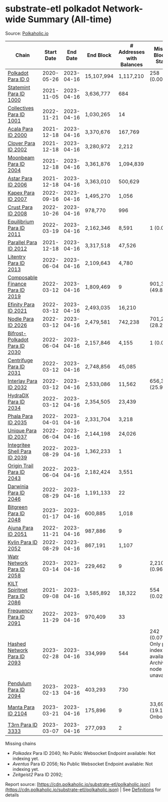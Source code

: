 # substrate-etl polkadot Network-wide Summary (All-time)

Source: [Polkaholic.io](https://polkaholic.io)


| Chain            | Start Date | End Date | End Block | # Addresses with Balances | Missing Blocks / Status |
| ---------------- | ---------- | ---------| --------- | ------------------------- | ----------------------- |
| [Polkadot Para ID 0](/polkadot/0-polkadot) | 2020-05-26 | 2023-04-16 | 15,107,994 |  1,117,210 | 258 (0.00%)  |
| [Statemint Para ID 1000](/polkadot/1000-statemint) | 2021-11-05 | 2023-04-16 | 3,636,777 |  684 |    |
| [Collectives Para ID 1001](/polkadot/1001-collectives) | 2022-11-21 | 2023-04-16 | 1,030,265 |  14 |    |
| [Acala Para ID 2000](/polkadot/2000-acala) | 2021-12-18 | 2023-04-16 | 3,370,676 |  167,769 |    |
| [Clover Para ID 2002](/polkadot/2002-clover) | 2021-12-18 | 2023-04-16 | 3,280,972 |  2,212 |    |
| [Moonbeam Para ID 2004](/polkadot/2004-moonbeam) | 2021-12-18 | 2023-04-16 | 3,361,876 |  1,094,839 |    |
| [Astar Para ID 2006](/polkadot/2006-astar) | 2021-12-18 | 2023-04-16 | 3,363,010 |  500,629 |    |
| [Kapex Para ID 2007](/polkadot/2007-kapex) | 2022-09-16 | 2023-04-16 | 1,495,270 |  1,056 |    |
| [Crust Para ID 2008](/polkadot/2008-crust) | 2022-10-26 | 2023-04-16 | 978,770 |  996 |    |
| [Equilibrium Para ID 2011](/polkadot/2011-equilibrium) | 2022-03-19 | 2023-04-16 | 2,162,346 |  8,591 | 1 (0.00%)  |
| [Parallel Para ID 2012](/polkadot/2012-parallel) | 2021-12-18 | 2023-04-16 | 3,317,518 |  47,526 |    |
| [Litentry Para ID 2013](/polkadot/2013-litentry) | 2022-06-04 | 2023-04-16 | 2,109,643 |  4,780 |    |
| [Composable Finance Para ID 2019](/polkadot/2019-composable) | 2022-03-12 | 2023-04-16 | 1,809,469 |  9 | 901,328 (49.81%)  |
| [Efinity Para ID 2021](/polkadot/2021-efinity) | 2022-03-12 | 2023-04-16 | 2,493,035 |  16,210 |    |
| [Nodle Para ID 2026](/polkadot/2026-nodle) | 2022-03-12 | 2023-04-16 | 2,479,581 |  742,238 | 701,244 (28.28%)  |
| [Bifrost-Polkadot Para ID 2030](/polkadot/2030-bifrost-dot) | 2022-06-04 | 2023-04-16 | 2,157,846 |  4,155 | 1 (0.00%)  |
| [Centrifuge Para ID 2031](/polkadot/2031-centrifuge) | 2022-03-12 | 2023-04-16 | 2,748,856 |  45,085 |    |
| [Interlay Para ID 2032](/polkadot/2032-interlay) | 2022-03-12 | 2023-04-16 | 2,533,086 |  11,562 | 656,352 (25.91%)  |
| [HydraDX Para ID 2034](/polkadot/2034-hydradx) | 2022-03-12 | 2023-04-16 | 2,354,505 |  23,439 |    |
| [Phala Para ID 2035](/polkadot/2035-phala) | 2022-04-01 | 2023-04-16 | 2,331,704 |  3,218 |    |
| [Unique Para ID 2037](/polkadot/2037-unique) | 2022-06-04 | 2023-04-16 | 2,144,198 |  24,026 |    |
| [Integritee Shell Para ID 2039](/polkadot/2039-integritee-shell) | 2022-08-29 | 2023-04-16 | 1,362,233 |  1 |    |
| [Origin Trail Para ID 2043](/polkadot/2043-origintrail) | 2022-06-04 | 2023-04-16 | 2,182,424 |  3,551 |    |
| [Darwinia Para ID 2046](/polkadot/2046-darwinia) | 2022-08-29 | 2023-04-16 | 1,191,133 |  22 |    |
| [Bitgreen Para ID 2048](/polkadot/2048-bitgreen) | 2023-01-17 | 2023-04-16 | 600,885 |  1,018 |    |
| [Ajuna Para ID 2051](/polkadot/2051-ajuna) | 2022-11-21 | 2023-04-16 | 987,886 |  9 |    |
| [Kylin Para ID 2052](/polkadot/2052-kylin) | 2022-08-29 | 2023-04-16 | 867,191 |  1,107 |    |
| [Watr Network Para ID 2058](/polkadot/2058-watr) | 2023-03-14 | 2023-04-16 | 229,462 |  9 | 2,210 (0.96%)  |
| [KILT Spiritnet Para ID 2086](/polkadot/2086-kilt) | 2021-09-08 | 2023-04-16 | 3,585,892 |  18,322 | 554 (0.02%)  |
| [Frequency Para ID 2091](/polkadot/2091-frequency) | 2022-11-29 | 2023-04-16 | 970,409 |  33 |    |
| [Hashed Network Para ID 2093](/polkadot/2093-hashed) | 2023-02-28 | 2023-04-16 | 334,999 |  544 | 242 (0.07%) Only partial index available: Archive node unavailable |
| [Pendulum Para ID 2094](/polkadot/2094-pendulum) | 2023-02-13 | 2023-04-16 | 403,293 |  730 |    |
| [Manta Para ID 2104](/polkadot/2104-manta) | 2023-03-21 | 2023-04-16 | 175,896 |  9 | 33,698 (19.16%) Onboarding |
| [T3rn Para ID 3333](/polkadot/3333-t3rn) | 2023-03-07 | 2023-04-16 | 277,093 |  2 |    |

Missing chains


* *Polkadex* Para ID 2040; No Public Websocket Endpoint available: Not indexing yet.
* *Aventus* Para ID 2056; No Public Websocket Endpoint available: Not indexing yet.
* *Zeitgeist2* Para ID 2092; 

Report source: [https://cdn.polkaholic.io/substrate-etl/polkaholic.json](https://cdn.polkaholic.io/substrate-etl/polkaholic.json) | See [Definitions](/DEFINITIONS.md) for details
